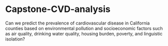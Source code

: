 # Capstone-CVD-analysis
Can we predict the prevalence of cardiovascular disease in California counties based on environmental pollution and socioeconomic factors such as air quality, drinking water quality, housing burden, poverty, and linguistic isolation?
